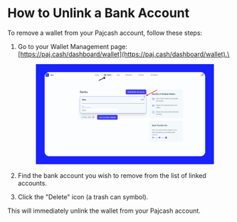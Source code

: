 # How to Unlink a Bank Account

To remove a wallet from your Pajcash account, follow these steps:

1.  Go to your Wallet Management page: [https://paj.cash/dashboard/wallet](https://paj.cash/dashboard/wallet).\




    <figure><img src="../.gitbook/assets/unlink bank.png" alt=""><figcaption></figcaption></figure>
2. Find the bank account you wish to remove from the list of linked accounts.
3. Click the "Delete" icon (a trash can symbol).&#x20;

This will immediately unlink the wallet from your Pajcash account.
